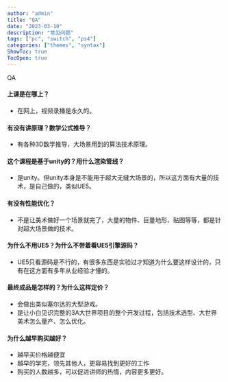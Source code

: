 ```yaml
---
author: "admin"
title: "QA"
date: "2023-03-10"
description: "常见问题"
tags: ["pc", "switch", "ps4"]
categories: ["themes", "syntax"]
ShowToc: true
TocOpen: true
---
```



<!--more--> 
QA




#### 上课是在哪上？
-   在网上，视频录播是永久的。

#### 有没有讲原理？数学公式推导？
-   有各种3D数学推导，大场景用到的算法技术原理。

#### 这个课程是基于unity的？用什么渲染管线？
-   是unity。但unity本身是不能用于超大无缝大场景的，所以这方面有大量的技术，是自己做的，类似UE5。

#### 有没有性能优化？
-   不是让美术做好一个场景就完了，大量的物件、巨量地形、贴图等等，都是针对超大场景做的技术。

#### 为什么不用UE5？为什么不带着看UE5引擎源码？
-   UE5只看源码是不行的，有很多东西是实验过才知道为什么要这样设计的，只有在这方面有多年从业经验才懂的。

#### 最终成品是怎样的？为什么这样定价？
-   会做出类似塞尔达的大型游戏。
-   是让小白见识完整的3A大世界项目的整个开发过程，包括技术选型、大世界美术怎么量产、怎么优化。

#### 为什么越早购买越好？
-	越早买价格越便宜
-	越早的学完，领先其他人，更容易找到更好的工作
-	购买的人数越多，可以促进讲师的热情，内容更多更好。